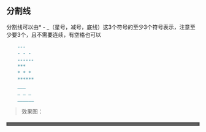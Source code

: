 ## 分割线

分割线可以由* - _（星号，减号，底线）这3个符号的至少3个符号表示，注意至少要3个，且不需要连续，有空格也可以

```markdown
    ---
    - - -
    ------
    ***
    * * *
    ******
    ___
    _ _ _
    ______

```

> 效果图：

![](img/13623636-d714148b4379f47b.webp '分割线.png')